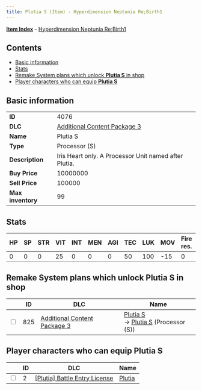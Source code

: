 ```yaml
---
title: Plutia S (Item) - Hyperdimension Neptunia Re;Birth1
---
```


[**Item Index**](/neptunia/rb1/item/index.html) - [Hyperdimension Neptunia Re;Birth1](/neptunia/rb1)

## Contents

- [Basic information](#basic-information)
- [Stats](#stats)
- [Remake System plans which unlock **Plutia S** in shop](#remake-system-plans-which-unlock-plutia-s-in-shop)
- [Player characters who can equip **Plutia S**](#player-characters-who-can-equip-plutia-s)

## Basic information

|   |   |
| -- | -- |
| **ID** | 4076 |
| **DLC** | [Additional Content Package 3](/neptunia/rb1/dlc/12-pack3.html) |
| **Name** | Plutia S |
| **Type** | Processor (S) |
| **Description** | Iris Heart only. A Processor Unit named after Plutia. |
| **Buy Price** | 10000000 |
| **Sell Price** | 100000 |
| **Max inventory** | 99 |


## Stats

| HP | SP | STR | VIT | INT | MEN | AGI | TEC | LUK | MOV | Fire res. | Ice res. | Wind res. | Lightning res. |
| -- | -- | --- | --- | --- | --- | --- | --- | --- | --- | --------- | -------- | --------- | -------------- |
| 0 | 0 | 0 | 25 | 0 | 0 | 0 | 50 | 100 | -15 | 0 | 0 | 0 | 0 |


## Remake System plans which unlock **Plutia S** in shop

|    | ID | DLC | Name |
| -- | -- | --- | ---- |
| <input type="checkbox" id="rb1-remake-12-825" class="trackbox" /> | 825 | [Additional Content Package 3](/neptunia/rb1/dlc/12-pack3.html) | [Plutia S](/neptunia/rb1/remake/12-825-plutia-s.html)<br /> → [Plutia S](/neptunia/rb1/item/12-4076-plutia-s.html) (Processor (S)) |


## Player characters who can equip **Plutia S**

|    | ID | DLC | Name |
| -- | -- | --- | ---- |
| <input type="checkbox" id="rb1-player-7-2" class="trackbox" /> | 2 | [[Plutia] Battle Entry License](/neptunia/rb1/dlc/7-plutia.html) | [Plutia](/neptunia/rb1/player/7-2-plutia.html) |
